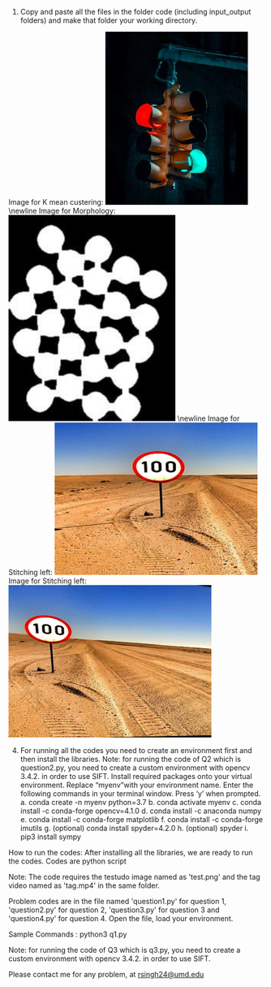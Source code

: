 1) Copy and paste all the files in the folder code (including input_output folders) and make that folder your working directory.

Image for K mean custering:  ![alt text](https://github.com/Rish2911/Stitching-morphology-colour-segmentation-and-camera-calibration/blob/main/coloursegmentation_input_output/Q4image.png)
\newline
Image for Morphology: ![alt text](https://github.com/Rish2911/Stitching-morphology-colour-segmentation-and-camera-calibration/blob/main/morphology_input_output/Q1image.png)
\newline
Image for Stitching left: ![alt text](https://github.com/Rish2911/Stitching-morphology-colour-segmentation-and-camera-calibration/blob/main/stitching_input_output/left.png)
Image for Stitching left: ![alt text](https://github.com/Rish2911/Stitching-morphology-colour-segmentation-and-camera-calibration/blob/main/stitching_input_output/right.png)

4) For running all the codes you need to create an environment first and then install the libraries.
Note: for running the code of Q2 which is question2.py, you need to create a custom environment with opencv 3.4.2. in order to use SIFT. 
Install required packages onto your virtual environment. Replace “myenv”with your environment name. 
Enter the following commands in your terminal window. Press ‘y’ when prompted. 
a. conda create -n myenv python=3.7
b. conda activate myenv
c. conda install -c conda-forge opencv=4.1.0
d. conda install -c anaconda numpy
e. conda install -c conda-forge matplotlib
f. conda install -c conda-forge imutils
g. (optional) conda install spyder=4.2.0
h. (optional) spyder
i. pip3 install sympy 



How to run the codes:
After installing all the libraries, we are ready to run the codes. Codes are python script

Note: The code requires the testudo image named as 'test.png' and the tag video named as 'tag.mp4' in the same folder.

Problem  codes are in the file named 'question1.py' for question 1, 'question2.py' for question 2, 'question3.py' for question 3 and 'question4.py' for question 4. Open the file, load your environment.


Sample Commands : python3 q1.py

Note: for running the code of Q3 which is q3.py, you need to create a custom environment with opencv 3.4.2. in order to use SIFT. 


Please contact me for any problem, at rsingh24@umd.edu

